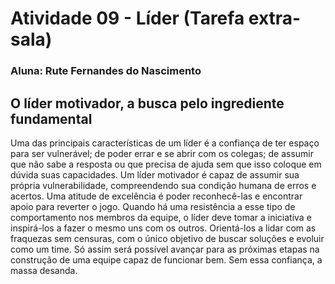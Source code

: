 # Atividade 09 - Líder (Tarefa extra-sala)
### Aluna: Rute Fernandes do Nascimento

## O líder motivador, a busca pelo ingrediente fundamental

Uma das principais características de um líder é a confiança de ter espaço para ser vulnerável; de poder errar e se abrir com os colegas; de assumir que não sabe a resposta ou que precisa de ajuda sem que isso coloque em dúvida suas capacidades. Um líder motivador é capaz de assumir sua própria vulnerabilidade, compreendendo sua condição humana de erros e acertos. Uma atitude de excelência é poder reconhecê-las e encontrar apoio para reverter o jogo. Quando há uma resistência a esse tipo de comportamento nos membros da equipe, o líder deve tomar a iniciativa e inspirá-los a fazer o mesmo uns com os outros. Orientá-los a lidar com as fraquezas sem censuras, com o único objetivo de buscar soluções e evoluir como um time. Só assim será possível avançar para as próximas etapas na construção de uma equipe capaz de funcionar bem. Sem essa confiança, a massa desanda.

